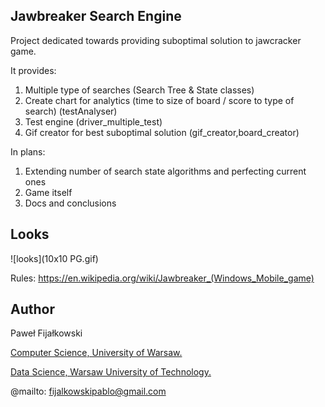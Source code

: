 ## Jawbreaker Search Engine 
Project dedicated towards providing suboptimal solution to jawcracker game. 


It provides:
1. Multiple type of searches (Search Tree & State classes)
2. Create chart for analytics (time to size of board / score to type of search) (testAnalyser)
3. Test engine (driver_multiple_test)
4. Gif creator for best suboptimal solution (gif_creator,board_creator)

In plans:
1. Extending number of search state algorithms and perfecting current ones
2. Game itself
3. Docs and conclusions

## Looks 
![looks](10x10 PG.gif)


Rules: https://en.wikipedia.org/wiki/Jawbreaker_(Windows_Mobile_game)

## Author
Paweł Fijałkowski

[Computer Science, University of Warsaw.](https://www.mimuw.edu.pl/)

[Data Science, Warsaw University of Technology.](https://ww2.mini.pw.edu.pl/)

@mailto: fijalkowskipablo@gmail.com


